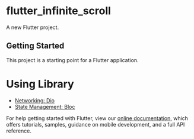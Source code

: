 # flutter_infinite_scroll

A new Flutter project.

## Getting Started

This project is a starting point for a Flutter application.

# Using Library
- [Networking: Dio](https://pub.dev/packages/dio)
- [State Management: Bloc](https://pub.dev/packages/flutter_bloc)

For help getting started with Flutter, view our
[online documentation](https://flutter.dev/docs), which offers tutorials,
samples, guidance on mobile development, and a full API reference.
